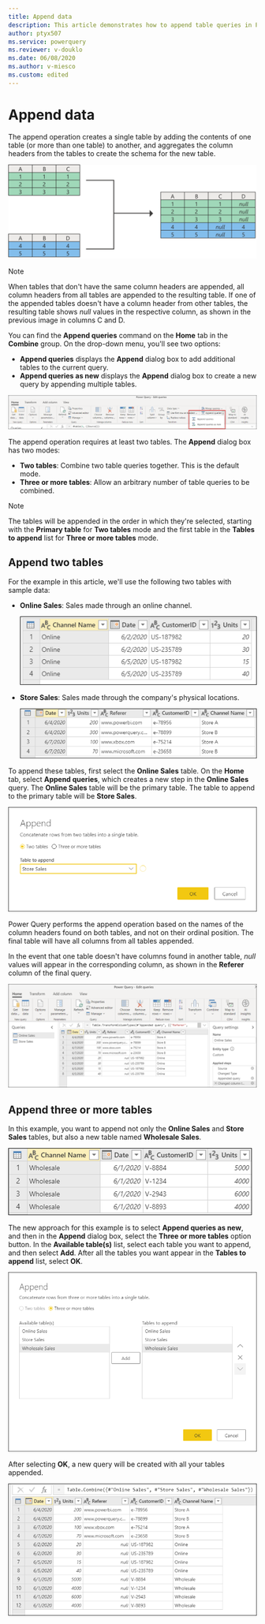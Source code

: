 ```yaml
---
title: Append data
description: This article demonstrates how to append table queries in Power Query.
author: ptyx507
ms.service: powerquery
ms.reviewer: v-douklo
ms.date: 06/08/2020
ms.author: v-miesco
ms.custom: edited
---
```


# Append data
<!--Is it okay to have the title diverge from the command name and TOC? Maybe it could be called "Append queries" and then early in the article you could bring up that tables are also (sometimes) called queries? I know I find this easy to forget, maybe some readers will too.-->
The append operation creates a single table by adding the contents of one table (or more than one table)<!--Edit okay?--> to another, and aggregates the column headers from the tables to create the schema for the new table.<!--Edit okay? I wasn't sure what "will have a new table schema defined" meant.-->

![Append operation sample diagram](images/append-queries-diagram.png "needs detailed alt text")

>[!NOTE]
>When tables that don't have the same column headers are appended, all column headers from all tables are appended to the resulting table. If one of the appended tables doesn't have a column header from other tables, the resulting table shows *null* values in the respective column, as shown in the previous image in columns C and D.

You can find the **Append queries** command on the **Home** tab in the **Combine** group. On the drop-down menu, you'll see two options:

* **Append queries** displays the **Append** dialog box to add additional tables to the current query.
* **Append queries as new** displays the **Append** dialog box to create a new query by appending multiple tables.

![Append queries commands](images/me-append-queries-icons.png "Append queries commands")

The append operation requires at least two tables. The **Append** dialog box has two modes:

* **Two tables**: Combine two table queries together. This is the default mode.
* **Three or more tables**: Allow an arbitrary number of table queries to be combined.

>[!NOTE]
>The tables will be appended in the order in which they're selected, starting with the **Primary table** for **Two tables** mode and the first table in the **Tables to append** list for **Three or more tables** mode.

## Append two tables

For the example in this article, we'll use the following two tables with sample data:<!--The images had the wrong name in the folder, so I renamed them. Please verify!-->

* **Online Sales**: Sales made through an online channel.

    ![Sample online sales table](images/me-append-queries-sample-online-sales.png "needs detailed alt text")

* **Store Sales**: Sales made through the company's physical locations.

    ![Sample store sales table](images/me-append-queries-sample-store-sales.png "needs detailed alt text")

To append these tables, first select the **Online Sales** table. On the **Home** tab, select **Append queries**, which creates a new step in the **Online Sales** query. The **Online Sales** table will be the primary table. The table to append to the primary table will be **Store Sales**.

![Append two tables](images/me-append-queries-sample-two-tables-window.png "Append two tables")

Power Query performs the append operation based on the names of the column headers found on both tables, and not on their ordinal position<!--Don't know what this means.-->. The final table will have all columns from all tables appended. 

In the event that one table doesn't have columns found in another table, *null* values will appear in the corresponding column, as shown in the **Referer** column of the final query.

![Output from append two tables operation](images/me-append-queries-sample-two-tables-output.png "needs detailed alt text")

## Append three or more tables

In this example, you want to append not only the **Online Sales** and **Store Sales** tables, but also a new table named **Wholesale Sales**.

![Sample wholesale sales table](images/me-append-queries-sample-wholesale-sales.png "needs detailed alt text")

The new approach for this example is to select **Append queries as new**, and then in the **Append** dialog box, select the **Three or more tables** option button. In the **Available table(s)** list, select each table you want to append, and then select **Add**. After all the tables you want appear in the **Tables to append** list, select **OK**.<!--Edits okay?-->

![Three or more tables mode](images/me-append-queries-sample-three-more-tables-window.png "Three or more tables mode")

After selecting **OK**, a new query will be created with all your tables appended.

![Three or more tables sample append output](images/me-append-queries-sample-three-more-tables-output.png "needs detailed alt text")
